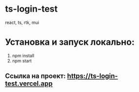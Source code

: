 # ts-login-test
react, ts, rtk, mui

# Установка и запуск локально:
1) npm install
2) npm start

## Ссылка на проект: https://ts-login-test.vercel.app
